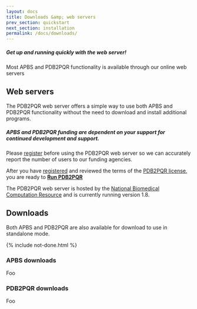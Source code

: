 ```yaml
---
layout: docs
title: Downloads &amp; web servers
prev_section: quickstart
next_section: installation
permalink: /docs/downloads/
---
```


<div class="note">
	<h5>Get up and running quickly with the web server!</h5>
	<p>Most APBS and PDB2PQR functionality is available through our online web servers</p>
</div>

## Web servers

The PDB2PQR web server offers a simple way to use both APBS and PDB2PQR functionality without the need to download and install additional programs. 

<div class="note warning">
	<h5>APBS and PDB2PQR funding are dependent on your support for continued development and support.</h5>
	<p>Please <a href="http://goo.gl/JdqHYd">register</a> before using the PDB2PQR web server so we can accurately report the number of users to our funding agencies.</p>
</div>

After you have [registered](http://goo.gl/JdqHYd) and reviewed the terms of the [PDB2PQR license](https://raw.github.com/sobolevnrm/apbs-pdb2pqr/master/pdb2pqr/COPYING), you are ready to **[Run PDB2PQR](http://nbcr-222.ucsd.edu/pdb2pqr)**

The PDB2PQR web server is hosted by the [National Biomedical Computation Resource](http://nbcr.ucsd.edu) and is currently running version 1.8.
<!-- TODO: Add link to Version 1.8 release notes -->


## Downloads

Both APBS and PDB2PQR are also available for download to use in standalone mode.

{% include not-done.html %}


### APBS downloads

Foo

### PDB2PQR downloads

Foo